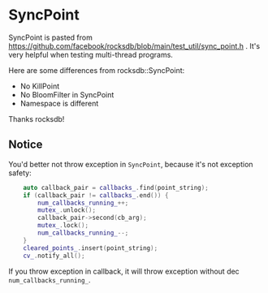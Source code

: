 # SyncPoint

SyncPoint is pasted from https://github.com/facebook/rocksdb/blob/main/test_util/sync_point.h . It's very helpful when testing multi-thread programs.

Here are some differences from rocksdb::SyncPoint:
* No KillPoint
* No BloomFilter in SyncPoint
* Namespace is different

Thanks rocksdb!

## Notice

You'd better not throw exception in `SyncPoint`, because it's not exception safety:

```c++
    auto callback_pair = callbacks_.find(point_string);
    if (callback_pair != callbacks_.end()) {
        num_callbacks_running_++;
        mutex_.unlock();
        callback_pair->second(cb_arg);
        mutex_.lock();
        num_callbacks_running_--;
    }
    cleared_points_.insert(point_string);
    cv_.notify_all();
```

If you throw exception in callback, it will throw exception without dec `num_callbacks_running_`.